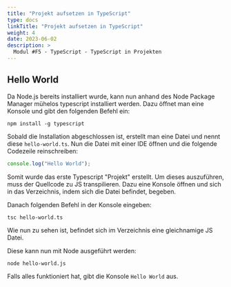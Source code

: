 ```yaml
---
title: "Projekt aufsetzen in TypeScript"
type: docs
linkTitle: "Projekt aufsetzen in TypeScript"
weight: 4
date: 2023-06-02
description: >
  Modul #F5 - TypeScript - TypeScript in Projekten
---
```


## Hello World

Da Node.js bereits installiert wurde, kann nun anhand des Node Package Manager mühelos typescript installiert werden.
Dazu öffnet man eine Konsole und gibt den folgenden Befehl ein:

```shell
npm install -g typescript
```

Sobald die Installation abgeschlossen ist, erstellt man eine Datei und nennt diese `hello-world.ts`.
Nun die Datei mit einer IDE öffnen und die folgende Codezeile reinschreiben:

```typescript
console.log("Hello World");
```

Somit wurde das erste Typescript "Projekt" erstellt. Um dieses auszuführen, muss der Quellcode zu JS transpilieren.
Dazu eine Konsole öffnen und sich in das Verzeichnis, indem sich die Datei befindet, begeben.

Danach folgenden Befehl in der Konsole eingeben:

```shell
tsc hello-world.ts
```

Wie nun zu sehen ist, befindet sich im Verzeichnis eine gleichnamige JS Datei.

Diese kann nun mit Node ausgeführt werden:

```shell
node hello-world.js
```

Falls alles funktioniert hat, gibt die Konsole `Hello World` aus.
